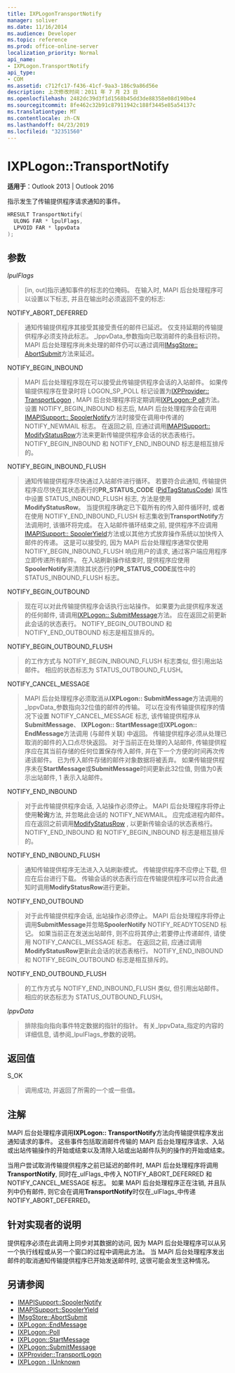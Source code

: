 ```yaml
---
title: IXPLogonTransportNotify
manager: soliver
ms.date: 11/16/2014
ms.audience: Developer
ms.topic: reference
ms.prod: office-online-server
localization_priority: Normal
api_name:
- IXPLogon.TransportNotify
api_type:
- COM
ms.assetid: c712fc17-f436-41cf-9aa3-186c9a86d56e
description: 上次修改时间：2011 年 7 月 23 日
ms.openlocfilehash: 2482dc39d3f1d1568b45dd3de88358e08d190be4
ms.sourcegitcommit: 8fe462c32b91c87911942c188f3445e85a54137c
ms.translationtype: MT
ms.contentlocale: zh-CN
ms.lasthandoff: 04/23/2019
ms.locfileid: "32351560"
---
```

# <a name="ixplogontransportnotify"></a>IXPLogon::TransportNotify

**适用于**：Outlook 2013 | Outlook 2016 
  
指示发生了传输提供程序请求通知的事件。
  
```cpp
HRESULT TransportNotify(
  ULONG FAR * lpulFlags,
  LPVOID FAR * lppvData
);
```

## <a name="parameters"></a>参数

 _lpulFlags_
  
> [in, out]指示通知事件的标志的位掩码。 在输入时, MAPI 后台处理程序可以设置以下标志, 并且在输出时必须返回不变的标志:
    
NOTIFY_ABORT_DEFERRED 
  
> 通知传输提供程序其接受其接受责任的邮件已延迟。 仅支持延期的传输提供程序必须支持此标志。 _lppvData_参数指向已取消邮件的条目标识符。 MAPI 后台处理程序尚未处理的邮件仍可以通过调用[IMsgStore:: AbortSubmit](imsgstore-abortsubmit.md)方法来延迟。 
    
NOTIFY_BEGIN_INBOUND 
  
> MAPI 后台处理程序现在可以接受此传输提供程序会话的入站邮件。 如果传输提供程序在登录时将 LOGON_SP_POLL 标记设置为[IXPProvider:: TransportLogon](ixpprovider-transportlogon.md) , MAPI 后台处理程序将定期调用[IXPLogon::P oll](ixplogon-poll.md)方法。 设置 NOTIFY_BEGIN_INBOUND 标志后, MAPI 后台处理程序会在调用[IMAPISupport:: SpoolerNotify](imapisupport-spoolernotify.md)方法时接受在调用中传递的 NOTIFY_NEWMAIL 标志。 在返回之前, 应通过调用[IMAPISupport:: ModifyStatusRow](imapisupport-modifystatusrow.md)方法来更新传输提供程序会话的状态表格行。 NOTIFY_BEGIN_INBOUND 和 NOTIFY_END_INBOUND 标志是相互排斥的。 
    
NOTIFY_BEGIN_INBOUND_FLUSH 
  
> 通知传输提供程序尽快通过入站邮件进行循环。 若要符合此通知, 传输提供程序应尽快在其状态表行的**PR_STATUS_CODE** ([PidTagStatusCode](pidtagstatuscode-canonical-property.md)) 属性中设置 STATUS_INBOUND_FLUSH 标志, 方法是使用**ModifyStatusRow**。 当提供程序确定已下载所有的传入邮件循环时, 或者在使用 NOTIFY_END_INBOUND_FLUSH 标志集收到**TransportNotify**方法调用时, 该循环将完成。 在入站邮件循环结束之前, 提供程序不应调用[IMAPISupport:: SpoolerYield](imapisupport-spooleryield.md)方法或以其他方式放弃操作系统以加快传入邮件的传递。 这是可以接受的, 因为 MAPI 后台处理程序通常仅使用 NOTIFY_BEGIN_INBOUND_FLUSH 响应用户的请求, 通过客户端应用程序立即传递所有邮件。 在入站刷新操作结束时, 提供程序应使用**SpoolerNotify**来清除其状态行的**PR_STATUS_CODE**属性中的 STATUS_INBOUND_FLUSH 标志。 
    
NOTIFY_BEGIN_OUTBOUND 
  
> 现在可以对此传输提供程序会话执行出站操作。 如果要为此提供程序发送的任何邮件, 请调用[IXPLogon:: SubmitMessage](ixplogon-submitmessage.md)方法。 应在返回之前更新此会话的状态表行。 NOTIFY_BEGIN_OUTBOUND 和 NOTIFY_END_OUTBOUND 标志是相互排斥的。 
    
NOTIFY_BEGIN_OUTBOUND_FLUSH 
  
> 的工作方式与 NOTIFY_BEGIN_INBOUND_FLUSH 标志类似, 但引用出站邮件。 相应的状态标志为 STATUS_OUTBOUND_FLUSH。
    
NOTIFY_CANCEL_MESSAGE 
  
> MAPI 后台处理程序必须取消从**IXPLogon:: SubmitMessage**方法调用的_lppvData_参数指向32位值的邮件的传输。 可以在没有传输提供程序的情况下设置 NOTIFY_CANCEL_MESSAGE 标志, 该传输提供程序从**SubmitMessage**、 **IXPLogon:: StartMessage**或**IXPLogon:: EndMessage**方法调用 (与邮件关联) 中返回。 传输提供程序必须从处理已取消的邮件的入口点尽快返回。 对于当前正在处理的入站邮件, 传输提供程序应在其当前存储的任何位置保存传入邮件, 并在下一个方便的时间再次传递该邮件。 已为传入邮件存储的邮件对象数据将被丢弃。 如果传输提供程序未在**StartMessage**或**SubmitMessage**时间更新此32位值, 则值为0表示出站邮件, 1 表示入站邮件。 
    
NOTIFY_END_INBOUND 
  
> 对于此传输提供程序会话, 入站操作必须停止。 MAPI 后台处理程序将停止使用**轮询**方法, 并忽略此会话的 NOTIFY_NEWMAIL。 应完成进程内邮件。 应在返回之前调用[ModifyStatusRow](imapisupport-modifystatusrow.md) , 以更新传输会话的状态表格行。 NOTIFY_END_INBOUND 和 NOTIFY_BEGIN_INBOUND 标志是相互排斥的。 
    
NOTIFY_END_INBOUND_FLUSH 
  
> 通知传输提供程序无法进入入站刷新模式。 传输提供程序不应停止下载, 但应在后台进行下载。 传输会话的状态表行应在传输提供程序可以符合此通知时调用**ModifyStatusRow**进行更新。 
    
NOTIFY_END_OUTBOUND 
  
> 对于此传输提供程序会话, 出站操作必须停止。 MAPI 后台处理程序将停止调用**SubmitMessage**并忽略**SpoolerNotify** NOTIFY_READYTOSEND 标记。 如果当前正在发送出站邮件, 则不应将其停止;若要停止传递邮件, 请使用 NOTIFY_CANCEL_MESSAGE 标志。 在返回之前, 应通过调用**ModifyStatusRow**更新此会话的状态表格行。 NOTIFY_END_INBOUND 和 NOTIFY_BEGIN_OUTBOUND 标志是相互排斥的。 
    
NOTIFY_END_OUTBOUND_FLUSH 
  
> 的工作方式与 NOTIFY_END_INBOUND_FLUSH 类似, 但引用出站邮件。 相应的状态标志为 STATUS_OUTBOUND_FLUSH。
    
 _lppvData_
  
> 排除指向指向事件特定数据的指针的指针。 有关_lppvData_指定的内容的详细信息, 请参阅_lpulFlags_参数的说明。 
    
## <a name="return-value"></a>返回值

S_OK 
  
> 调用成功, 并返回了所需的一个或一些值。
    
## <a name="remarks"></a>注解

MAPI 后台处理程序调用**IXPLogon:: TransportNotify**方法向传输提供程序发出通知请求的事件。 这些事件包括取消邮件传输的 MAPI 后台处理程序请求、入站或出站传输操作的开始或结束以及清除入站或出站邮件队列的操作的开始或结束。 
  
当用户尝试取消传输提供程序之前已延迟的邮件时, MAPI 后台处理程序将调用**TransportNotify**, 同时在_ulFlags_中传入 NOTIFY_ABORT_DEFERRED 和 NOTIFY_CANCEL_MESSAGE 标志。 如果 MAPI 后台处理程序正在注销, 并且队列中仍有邮件, 则它会在调用**TransportNotify**时仅在_ulFlags_中传递 NOTIFY_ABORT_DEFERRED。
  
## <a name="notes-to-implementers"></a>针对实现者的说明

提供程序必须在此调用上同步对其数据的访问, 因为 MAPI 后台处理程序可以从另一个执行线程或从另一个窗口的过程中调用此方法。 当 MAPI 后台处理程序发出邮件的取消通知传输提供程序已开始发送邮件时, 这很可能会发生这种情况。
  
## <a name="see-also"></a>另请参阅

- [IMAPISupport::SpoolerNotify](imapisupport-spoolernotify.md) 
- [IMAPISupport::SpoolerYield](imapisupport-spooleryield.md) 
- [IMsgStore::AbortSubmit](imsgstore-abortsubmit.md) 
- [IXPLogon::EndMessage](ixplogon-endmessage.md) 
- [IXPLogon::Poll](ixplogon-poll.md)
- [IXPLogon::StartMessage](ixplogon-startmessage.md)
- [IXPLogon::SubmitMessage](ixplogon-submitmessage.md)
- [IXPProvider::TransportLogon](ixpprovider-transportlogon.md)
- [IXPLogon : IUnknown](ixplogoniunknown.md)

